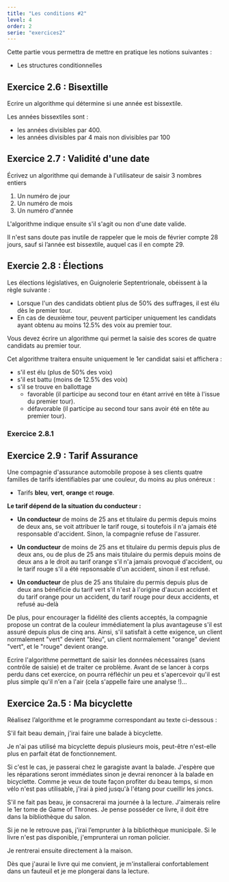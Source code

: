 ```yaml
---
title: "Les conditions #2"
level: 4
order: 2
serie: "exercices2"
---
```


Cette partie vous permettra de mettre en pratique les notions suivantes : 
- Les structures conditionnelles

## Exercice 2.6 : Bisextille

Ecrire un algorithme qui détermine si une année est bissextile. 

Les années bissextiles sont :
- les années divisibles par 400.
- les années divisibles par 4 mais non divisibles par 100


## Exercice 2.7 : Validité d'une date

Écrivez un algorithme qui demande à l'utilisateur de saisir 3 nombres entiers

1. Un numéro de jour
2. Un numéro de mois
3. Un numéro d'année

L'algorithme indique ensuite s'il s'agit ou non d'une date valide.

Il n'est sans doute pas inutile de rappeler que le mois de février compte 28 jours, sauf si l’année est bissextile, auquel cas il en compte 29. 


## Exercie 2.8 : Élections

Les élections législatives, en Guignolerie Septentrionale, obéissent à la règle suivante :
- Lorsque l'un des candidats obtient plus de 50% des suffrages, il est élu dès le premier tour.
- En cas de deuxième tour, peuvent participer uniquement les candidats ayant obtenu au moins 12.5% des voix au premier tour.

Vous devez écrire un algorithme qui permet la saisie des scores de quatre candidats au premier tour. 

Cet algorithme traitera ensuite uniquement le 1er candidat saisi et affichera : 
- s'il est élu (plus de 50% des voix)
- s'il est battu (moins de 12.5% des voix)
- s'il se trouve en ballottage 
    - favorable (il participe au second tour en étant arrivé en tête à l'issue du premier tour).
    - défavorable (il participe au second tour sans avoir été en tête au premier tour).

### Exercice 2.8.1

## Exercice 2.9 : Tarif Assurance

Une compagnie d'assurance automobile propose à ses clients quatre familles de tarifs identifiables par une 
couleur, du moins au plus onéreux : 

- Tarifs **bleu**, **vert**, **orange** et **rouge**. 

**Le tarif dépend de la situation du conducteur :**

- **Un conducteur** de moins de 25 ans et titulaire du permis depuis moins de deux ans, se voit attribuer 
le tarif rouge, si toutefois il n'a jamais été responsable d'accident. Sinon, la compagnie refuse de 
l'assurer.

- **Un conducteur** de moins de 25 ans et titulaire du permis depuis plus de deux ans, ou de plus de 25 
ans mais titulaire du permis depuis moins de deux ans a le droit au tarif orange s'il n'a jamais 
provoqué d'accident, ou le tarif rouge s'il a été repsonsable d'un accident, sinon il est refusé.

- **Un conducteur** de plus de 25 ans titulaire du permis depuis plus de deux ans bénéficie du tarif vert 
s'il n'est à l'origine d'aucun accident et du tarif orange pour un accident, du tarif rouge pour deux 
accidents, et refusé au-delà

De plus, pour encourager la fidélité des clients acceptés, la compagnie propose un contrat de la 
couleur immédiatement la plus avantageuse s'il est assuré depuis plus de cinq ans. 
Ainsi, s'il satisfait à cette exigence, un client normalement "vert" devient "bleu", un client 
normalement "orange" devient "vert", et le "rouge" devient orange.

Ecrire l'algorithme permettant de saisir les données nécessaires (sans contrôle de saisie) et de traiter ce 
problème. Avant de se lancer à corps perdu dans cet exercice, on pourra réfléchir un peu et s'apercevoir 
qu'il est plus simple qu'il n'en a l'air (cela s'appelle faire une analyse !)...


## Exercice 2a.5 : Ma bicyclette

Réalisez l’algorithme et le programme correspondant au texte ci-dessous : 

S'il fait beau demain, j'irai faire une balade à bicyclette. 

Je n'ai pas utilisé ma bicyclette depuis plusieurs mois, peut-être n'est-elle plus en parfait état de fonctionnement.

Si c'est le cas, je passerai chez le garagiste avant la balade. J'espère que les réparations seront immédiates sinon je devrai renoncer à la balade en bicyclette. Comme je veux de toute façon profiter du beau temps, si mon vélo n'est pas utilisable, j'irai à pied jusqu'à l'étang pour cueillir les joncs.

S'il ne fait pas beau, je consacrerai ma journée à la lecture. J'aimerais relire le 1er tome de Game of Thrones. Je pense posséder ce livre, il doit être dans la bibliothèque du salon. 

Si je ne le retrouve pas, j'irai l’emprunter à la bibliothèque municipale. Si le livre n'est pas disponible, j'emprunterai un roman policier. 

Je rentrerai ensuite directement à la maison.

Dès que j'aurai le livre qui me convient, je m'installerai confortablement dans un fauteuil et je me plongerai dans la lecture.
